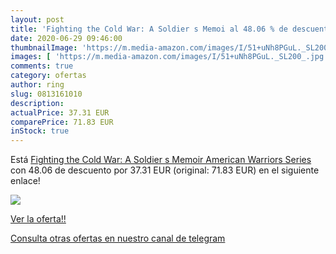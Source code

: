 ```yaml
---
layout: post
title: 'Fighting the Cold War: A Soldier s Memoi al 48.06 % de descuento'
date: 2020-06-29 09:46:00
thumbnailImage: 'https://m.media-amazon.com/images/I/51+uNh8PGuL._SL200_.jpg'
images: [ 'https://m.media-amazon.com/images/I/51+uNh8PGuL._SL200_.jpg' ]
comments: true
category: ofertas
author: ring
slug: 0813161010
description:
actualPrice: 37.31 EUR
comparePrice: 71.83 EUR
inStock: true
---
```


Está [Fighting the Cold War: A Soldier s Memoir  American Warriors Series ](https://www.amazon.com/dp/0813161010/?tag=redken08-20) con 48.06 de descuento por 37.31 EUR (original: 71.83 EUR) en el siguiente enlace!

[![](https://m.media-amazon.com/images/I/51+uNh8PGuL._SL200_.jpg)](https://www.amazon.com/dp/0813161010/?tag=redken08-20)

[Ver la oferta!!](https://www.amazon.com/dp/0813161010/?tag=redken08-20)

[Consulta otras ofertas en nuestro canal de telegram](https://t.me/s/ofertas25)
